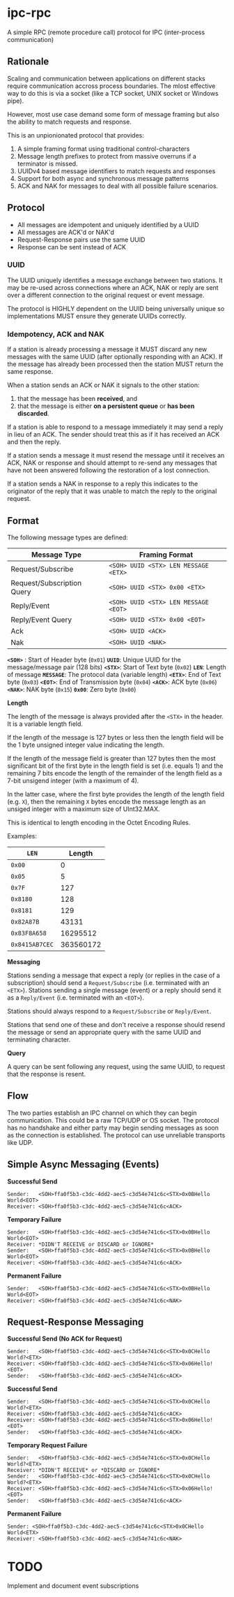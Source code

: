 # ipc-rpc

A simple RPC (remote procedure call) protocol for IPC (inter-process communication)

## Rationale

Scaling and communication between applications on different stacks require communication accross process boundaries. The mlost effective way to do this is via a socket (like a TCP socket, UNIX socket or Windows pipe).

However, most use case demand some form of message framing but also the ability to match requests and response.

This is an unpionionated protocol that provides:

  1. A simple framing format using traditional control-characters
  2. Message length prefixes to protect from massive overruns if a terminator is missed.
  3. UUIDv4 based message identifiers to match requests and responses
  4. Support for both async and synchronous message patterns
  5. ACK and NAK for messages to deal with all possible failure scenarios.

## Protocol

- All messages are idempotent and uniquely identified by a UUID
- All messages are ACK'd or NAK'd
- Request-Response pairs use the same UUID
- Response can be sent instead of ACK

### **UUID**

The UUID uniquely identifies a message exchange between two stations. It may be re-used across connections where an ACK, NAK or reply are sent over a different connection to the original request or event message.

The protocol is HIGHLY dependent on the UUID being universally unique so implementations MUST ensure they generate UUIDs correctly.

### Idempotency, ACK and NAK

If a station is already processing a message it MUST discard any new messages with the same UUID (after optionally responding with an ACK). If the message has already been processed then the station MUST return the same response.

When a station sends an ACK or NAK it signals to the other station:
  1. that the message has been **received**, and 
  2. that the message is either **on a persistent queue** or **has been discarded**.


If a station is able to respond to a message immediately it may send a reply in lieu of an ACK. The sender should treat this as if it has received an ACK and then the reply.

If a station sends a message it must resend the message until it receives an ACK, NAK or response and should attempt to re-send any messages that have not been answered following the restoration of a lost connection.

If a station sends a NAK in response to a reply this indicates to the originator of the reply that it was unable to match the reply to the original request.

## Format

The following message types are defined:

| Message Type               | Framing Format                       |
|----------------------------|--------------------------------------|
| Request/Subscribe          | `<SOH> UUID <STX> LEN MESSAGE <ETX>` |
| Request/Subscription Query | `<SOH> UUID <STX> 0x00 <ETX>`        |
| Reply/Event                | `<SOH> UUID <STX> LEN MESSAGE <EOT>` |
| Reply/Event Query          | `<SOH> UUID <STX> 0x00 <EOT>`        |
| Ack                        | `<SOH> UUID <ACK>`                   |
| Nak                        | `<SOH> UUID <NAK>`                   |

**`<SOH>`** : Start of Header byte (`0x01`)
**`UUID`**: Unique UUID for the message/message pair (128 bits)
**`<STX>`**: Start of Text byte (`0x02`)
**`LEN`**: Length of message
**`MESSAGE`**: The protocol data (variable length)
**`<ETX>`**: End of Text byte (`0x03`)
**`<EOT>`**: End of Transmission byte (`0x04`)
**`<ACK>`**: ACK byte (`0x06`)
**`<NAK>`**: NAK byte (`0x15`)
**`0x00`**: Zero byte (`0x00`)

**Length**

The length of the message is always provided after the `<STX>` in the header. It is a variable length field. 

If the length of the message is 127 bytes or less then the length field will be the 1 byte unsigned integer value indicating the length. 

If the length of the message field is greater than 127 bytes then the most significant bit of the first byte in the length field is set (i.e. equals 1) and the remaining 7 bits encode the length of the remainder of the length field as a 7-bit unsigend integer (with a maximum of 4).

In the latter case, where the first byte provides the length of the length field (e.g. `X`), then the remaining `X` bytes encode the message length as an unsiged integer with a maximum size of UInt32.MAX.

This is identical to length encoding in the Octet Encoding Rules.

Examples:

| `LEN`            | Length    |
|------------------|-----------|
| `0x00`           | 0         |
| `0x05`           | 5         |
| `0x7F`           | 127       |
| `0x8180`         | 128       | 
| `0x8181`         | 129       |
| `0x82A87B`       | 43131     |
| `0x83F8A658`     | 16295512  |
| `0x8415AB7CEC`   | 363560172 |

**Messaging**

Stations sending a message that expect a reply (or replies in the case of a subscription) should send a `Request/Subscribe` (i.e. terminated with an `<ETX>`). Stations sending a single message (event) or a reply should send it as a `Reply/Event` (i.e. terminated with an `<EOT>`).

Stations should always respond to a `Request/Subscribe` or `Reply/Event`.

Stations that send one of these and don't receive a response should resend the message or send an appropriate query with the same UUID and terminating character.

**Query**

A query can be sent following any request, using the same UUID, to request that the response is resent.

## Flow

The two parties establish an IPC channel on which they can begin communication. This could be a raw TCP/UDP or OS socket. The protocol has no handshake and either party may begin sending messages as soon as the connection is established. The protocol can use unreliable transports like UDP.

## Simple Async Messaging (Events)

**Successful Send**

    Sender:   <SOH>ffa0f5b3-c3dc-4dd2-aec5-c3d54e741c6c<STX>0x0BHello World<EOT>
    Receiver: <SOH>ffa0f5b3-c3dc-4dd2-aec5-c3d54e741c6c<ACK>

**Temporary Failure**

    Sender:   <SOH>ffa0f5b3-c3dc-4dd2-aec5-c3d54e741c6c<STX>0x0BHello World<EOT>
    Receiver: *DIDN'T RECEIVE or DISCARD or IGNORE*
    Sender:   <SOH>ffa0f5b3-c3dc-4dd2-aec5-c3d54e741c6c<STX>0x0BHello World<EOT>
    Receiver: <SOH>ffa0f5b3-c3dc-4dd2-aec5-c3d54e741c6c<ACK>

**Permanent Failure**

    Sender:   <SOH>ffa0f5b3-c3dc-4dd2-aec5-c3d54e741c6c<STX>0x0BHello World<EOT>
    Receiver: <SOH>ffa0f5b3-c3dc-4dd2-aec5-c3d54e741c6c<NAK>

## Request-Response Messaging

**Successful Send (No ACK for Request)**

    Sender:   <SOH>ffa0f5b3-c3dc-4dd2-aec5-c3d54e741c6c<STX>0x0CHello World?<ETX>
    Receiver: <SOH>ffa0f5b3-c3dc-4dd2-aec5-c3d54e741c6c<STX>0x06Hello!<EOT>
    Sender:   <SOH>ffa0f5b3-c3dc-4dd2-aec5-c3d54e741c6c<ACK>

**Successful Send**

    Sender:   <SOH>ffa0f5b3-c3dc-4dd2-aec5-c3d54e741c6c<STX>0x0CHello World?<ETX>
    Receiver: <SOH>ffa0f5b3-c3dc-4dd2-aec5-c3d54e741c6c<ACK>
    Receiver: <SOH>ffa0f5b3-c3dc-4dd2-aec5-c3d54e741c6c<STX>0x06Hello!<EOT>
    Sender:   <SOH>ffa0f5b3-c3dc-4dd2-aec5-c3d54e741c6c<ACK>

**Temporary Request Failure**

    Sender:   <SOH>ffa0f5b3-c3dc-4dd2-aec5-c3d54e741c6c<STX>0x0CHello World?<ETX>
    Receiver: *DIDN'T RECEIVE* or *DISCARD or IGNORE*
    Sender:   <SOH>ffa0f5b3-c3dc-4dd2-aec5-c3d54e741c6c<STX>0x0CHello World?<ETX>
    Receiver: <SOH>ffa0f5b3-c3dc-4dd2-aec5-c3d54e741c6c<STX>0x06Hello!<EOT>
    Sender:   <SOH>ffa0f5b3-c3dc-4dd2-aec5-c3d54e741c6c<ACK>

**Permanent Failure**

    Sender: <SOH>ffa0f5b3-c3dc-4dd2-aec5-c3d54e741c6c<STX>0x0CHello World<ETX>
    Receiver: <SOH>ffa0f5b3-c3dc-4dd2-aec5-c3d54e741c6c<NAK>


# TODO

Implement and document event subscriptions